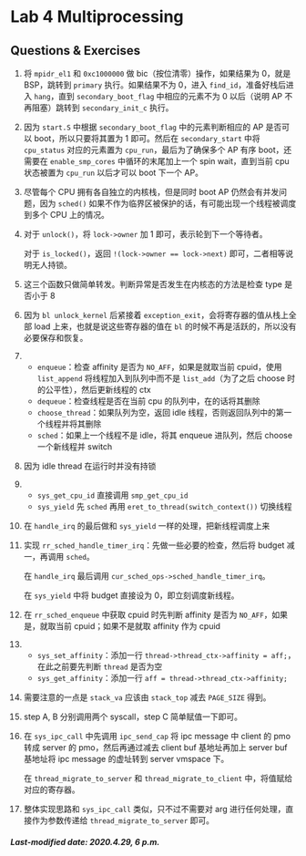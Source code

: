 # Lab 4  Multiprocessing

## Questions & Exercises

1. 将 `mpidr_el1` 和 `0xc1000000` 做 bic（按位清零）操作，如果结果为 0，就是 BSP，跳转到 `primary` 执行。如果结果不为 0，进入 `find_id`，准备好栈后进入 `hang`，直到 `secondary_boot_flag` 中相应的元素不为 0 以后（说明 AP 不再阻塞）跳转到 `secondary_init_c` 执行。

2. 因为 `start.S` 中根据 `secondary_boot_flag` 中的元素判断相应的 AP 是否可以 boot，所以只要将其置为 1 即可。然后在 `secondary_start` 中将 `cpu_status` 对应的元素置为 `cpu_run`，最后为了确保多个 AP 有序 boot，还需要在 `enable_smp_cores` 中循环的末尾加上一个 spin wait，直到当前 cpu 状态被置为 `cpu_run` 以后才可以 boot 下一个 AP。

3. 尽管每个 CPU 拥有各自独立的内核栈，但是同时 boot AP 仍然会有并发问题，因为 `sched()` 如果不作为临界区被保护的话，有可能出现一个线程被调度到多个 CPU 上的情况。

4. 对于 `unlock()`，将 `lock->owner` 加 1 即可，表示轮到下一个等待者。

   对于 `is_locked()`，返回 `!(lock->owner == lock->next)` 即可，二者相等说明无人持锁。

5. 这三个函数只做简单转发。判断异常是否发生在内核态的方法是检查 type 是否小于 8

6. 因为 `bl unlock_kernel` 后紧接着 `exception_exit`，会将寄存器的值从栈上全部 load 上来，也就是说这些寄存器的值在 `bl` 的时候不再是活跃的，所以没有必要保存和恢复。

7. - `enqueue`：检查 affinity 是否为 `NO_AFF`，如果是就取当前 cpuid，使用 `list_append` 将线程加入到队列中而不是 `list_add`（为了之后 choose 时的公平性），然后更新线程的 ctx
   - `dequeue`：检查线程是否在当前 cpu 的队列中，在的话将其删除
   - `choose_thread`：如果队列为空，返回 idle 线程，否则返回队列中的第一个线程并将其删除
   - `sched`：如果上一个线程不是 idle，将其 enqueue 进队列，然后 choose 一个新线程并 switch

8. 因为 idle thread 在运行时并没有持锁

9. - `sys_get_cpu_id` 直接调用 `smp_get_cpu_id`
   - `sys_yield` 先 `sched` 再用 `eret_to_thread(switch_context())` 切换线程

10. 在 `handle_irq` 的最后做和 `sys_yield` 一样的处理，把新线程调度上来

11. 实现 `rr_sched_handle_timer_irq`：先做一些必要的检查，然后将 budget 减一，再调用 `sched`。

    在 `handle_irq` 最后调用 `cur_sched_ops->sched_handle_timer_irq`。

    在 `sys_yield` 中将 budget 直接设为 0，即立刻调度新线程。

12. 在 `rr_sched_enqueue` 中获取 cpuid 时先判断 affinity 是否为 `NO_AFF`，如果是，就取当前 cpuid；如果不是就取 affinity 作为 cpuid

13. - `sys_set_affinity`：添加一行 `thread->thread_ctx->affinity = aff;`，在此之前要先判断 `thread` 是否为空
    - `sys_get_affinity`：添加一行 `aff = thread->thread_ctx->affinity;`

14. 需要注意的一点是 `stack_va` 应该由 `stack_top` 减去 `PAGE_SIZE` 得到。

15. step A, B 分别调用两个 syscall，step C 简单赋值一下即可。

16. 在 `sys_ipc_call` 中先调用 `ipc_send_cap` 将 ipc message 中 client 的 pmo 转成 server 的 pmo，然后再通过减去 client buf 基地址再加上 server buf 基地址将 ipc message 的虚址转到 server vmspace 下。

    在 `thread_migrate_to_server` 和 `thread_migrate_to_client` 中，将值赋给对应的寄存器。

17. 整体实现思路和 `sys_ipc_call` 类似，只不过不需要对 arg 进行任何处理，直接作为参数传递给 `thread_migrate_to_server` 即可。

##### Last-modified date: 2020.4.29, 6 p.m.